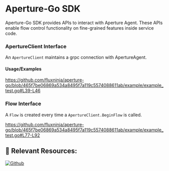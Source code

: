 # Aperture-Go SDK

Aperture-Go SDK provides APIs to interact with Aperture Agent. These APIs enable flow control functionality on fine-grained features inside service code.

### ApertureClient Interface

An `ApertureClient` maintains a grpc connection with ApertureAgent.

#### Usage/Examples
https://github.com/fluxninja/aperture-go/blob/465f7be06869a534a8495f7a119c5574088611ab/example/example_test.go#L39-L46

### Flow Interface

A `Flow` is created every time a `ApertureClient.BeginFlow` is called.

https://github.com/fluxninja/aperture-go/blob/465f7be06869a534a8495f7a119c5574088611ab/example/example_test.go#L77-L92

## 🔗 Relevant Resources:

[![Github](https://camo.githubusercontent.com/cca71357fe98ec5f8cd6ebab9044ad2901f4b64ebda379ac81608ed9f1caa1a0/68747470733a2f2f696d672e736869656c64732e696f2f7374617469632f76313f7374796c653d666f722d7468652d6261646765266d6573736167653d47697448756226636f6c6f723d313831373137266c6f676f3d476974487562266c6f676f436f6c6f723d464646464646266c6162656c3d)](https://github.com/fluxninja/aperture)
